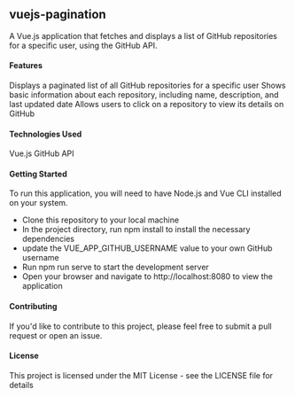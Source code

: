 ## vuejs-pagination
A Vue.js application that fetches and displays a list of GitHub repositories for a specific user, using the GitHub API.

#### Features
Displays a paginated list of all GitHub repositories for a specific user
Shows basic information about each repository, including name, description, and last updated date
Allows users to click on a repository to view its details on GitHub

#### Technologies Used
Vue.js
GitHub API

#### Getting Started
To run this application, you will need to have Node.js and Vue CLI installed on your system.

- Clone this repository to your local machine
- In the project directory, run npm install to install the necessary dependencies
- update the VUE_APP_GITHUB_USERNAME value to your own GitHub username
- Run npm run serve to start the development server
- Open your browser and navigate to http://localhost:8080 to view the application

#### Contributing
If you'd like to contribute to this project, please feel free to submit a pull request or open an issue.

#### License
This project is licensed under the MIT License - see the LICENSE file for details
